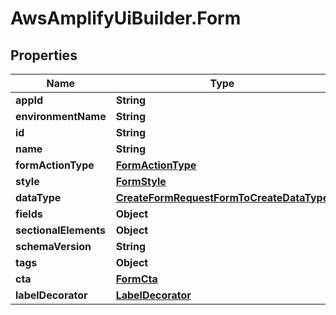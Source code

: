 # AwsAmplifyUiBuilder.Form

## Properties

Name | Type | Description | Notes
------------ | ------------- | ------------- | -------------
**appId** | **String** |  | 
**environmentName** | **String** |  | 
**id** | **String** |  | 
**name** | **String** |  | 
**formActionType** | [**FormActionType**](FormActionType.md) |  | 
**style** | [**FormStyle**](FormStyle.md) |  | 
**dataType** | [**CreateFormRequestFormToCreateDataType**](CreateFormRequestFormToCreateDataType.md) |  | 
**fields** | **Object** |  | 
**sectionalElements** | **Object** |  | 
**schemaVersion** | **String** |  | 
**tags** | **Object** |  | [optional] 
**cta** | [**FormCta**](FormCta.md) |  | [optional] 
**labelDecorator** | [**LabelDecorator**](LabelDecorator.md) |  | [optional] 


